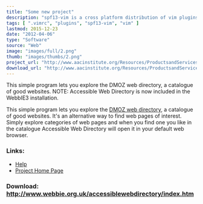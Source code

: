 ```yaml
---
title: "Some new project"
description: "spf13-vim is a cross platform distribution of vim plugins and resources for Vim."
tags: [ ".vimrc", "plugins", "spf13-vim", "vim" ]
lastmod: 2015-12-23
date: "2012-04-06"
type: "Software"
source: "Web"
image: "images/full/2.png"
thumb: "images/thumbs/2.png"
project_url: "http://www.aacinstitute.org/Resources/ProductsandServices/AACKeys/AACKeys.html"
download_url: "http://www.aacinstitute.org/Resources/ProductsandServices/AACKeys/AACKeys.html"
---
```


This simple program lets you explore the DMOZ web directory, a catalogue of good websites.  NOTE: Accessible Web Directory is now included in the WebbIE3 installation.

This simple program lets you explore the <a href="">DMOZ web directory</a>, a catalogue of good websites. It's an alternative way to find web pages of interest. Simply explore categories of web pages and when you find one you like in the catalogue Accessible Web Directory will open it in your default web browser.

### Links:
- <a href="http://www.oatsoft.org/Software/accessible-web-directory/help">Help</a>
- <a href="http://www.webbie.org.uk/accessiblewebdirectory/index.htm">Project Home Page</a>

### Download: http://www.webbie.org.uk/accessiblewebdirectory/index.htm 